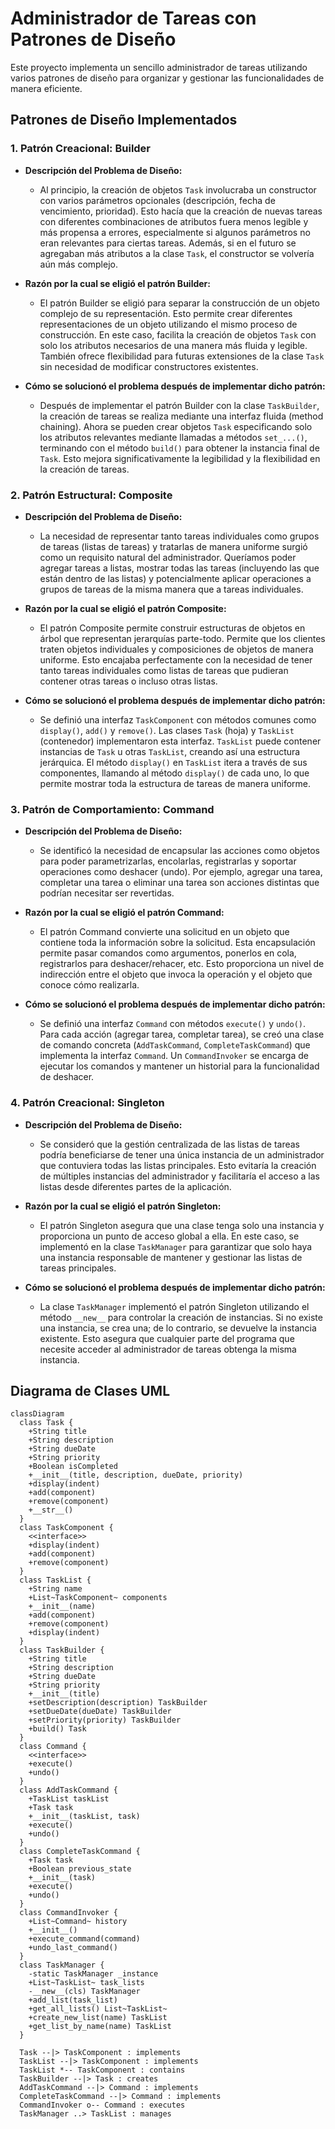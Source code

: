 # Administrador de Tareas con Patrones de Diseño

Este proyecto implementa un sencillo administrador de tareas utilizando varios patrones de diseño para organizar y gestionar las funcionalidades de manera eficiente.

## Patrones de Diseño Implementados

### 1. Patrón Creacional: Builder

* **Descripción del Problema de Diseño:**
    * Al principio, la creación de objetos `Task` involucraba un constructor con varios parámetros opcionales (descripción, fecha de vencimiento, prioridad). Esto hacía que la creación de nuevas tareas con diferentes combinaciones de atributos fuera menos legible y más propensa a errores, especialmente si algunos parámetros no eran relevantes para ciertas tareas. Además, si en el futuro se agregaban más atributos a la clase `Task`, el constructor se volvería aún más complejo.

* **Razón por la cual se eligió el patrón Builder:**
    * El patrón Builder se eligió para separar la construcción de un objeto complejo de su representación. Esto permite crear diferentes representaciones de un objeto utilizando el mismo proceso de construcción. En este caso, facilita la creación de objetos `Task` con solo los atributos necesarios de una manera más fluida y legible. También ofrece flexibilidad para futuras extensiones de la clase `Task` sin necesidad de modificar constructores existentes.

* **Cómo se solucionó el problema después de implementar dicho patrón:**
    * Después de implementar el patrón Builder con la clase `TaskBuilder`, la creación de tareas se realiza mediante una interfaz fluida (method chaining). Ahora se pueden crear objetos `Task` especificando solo los atributos relevantes mediante llamadas a métodos `set_...()`, terminando con el método `build()` para obtener la instancia final de `Task`. Esto mejora significativamente la legibilidad y la flexibilidad en la creación de tareas.

### 2. Patrón Estructural: Composite

* **Descripción del Problema de Diseño:**
    * La necesidad de representar tanto tareas individuales como grupos de tareas (listas de tareas) y tratarlas de manera uniforme surgió como un requisito natural del administrador. Queríamos poder agregar tareas a listas, mostrar todas las tareas (incluyendo las que están dentro de las listas) y potencialmente aplicar operaciones a grupos de tareas de la misma manera que a tareas individuales.

* **Razón por la cual se eligió el patrón Composite:**
    * El patrón Composite permite construir estructuras de objetos en árbol que representan jerarquías parte-todo. Permite que los clientes traten objetos individuales y composiciones de objetos de manera uniforme. Esto encajaba perfectamente con la necesidad de tener tanto tareas individuales como listas de tareas que pudieran contener otras tareas o incluso otras listas.

* **Cómo se solucionó el problema después de implementar dicho patrón:**
    * Se definió una interfaz `TaskComponent` con métodos comunes como `display()`, `add()` y `remove()`. Las clases `Task` (hoja) y `TaskList` (contenedor) implementaron esta interfaz. `TaskList` puede contener instancias de `Task` u otras `TaskList`, creando así una estructura jerárquica. El método `display()` en `TaskList` itera a través de sus componentes, llamando al método `display()` de cada uno, lo que permite mostrar toda la estructura de tareas de manera uniforme.

### 3. Patrón de Comportamiento: Command

* **Descripción del Problema de Diseño:**
    * Se identificó la necesidad de encapsular las acciones como objetos para poder parametrizarlas, encolarlas, registrarlas y soportar operaciones como deshacer (undo). Por ejemplo, agregar una tarea, completar una tarea o eliminar una tarea son acciones distintas que podrían necesitar ser revertidas.

* **Razón por la cual se eligió el patrón Command:**
    * El patrón Command convierte una solicitud en un objeto que contiene toda la información sobre la solicitud. Esta encapsulación permite pasar comandos como argumentos, ponerlos en cola, registrarlos para deshacer/rehacer, etc. Esto proporciona un nivel de indirección entre el objeto que invoca la operación y el objeto que conoce cómo realizarla.

* **Cómo se solucionó el problema después de implementar dicho patrón:**
    * Se definió una interfaz `Command` con métodos `execute()` y `undo()`. Para cada acción (agregar tarea, completar tarea), se creó una clase de comando concreta (`AddTaskCommand`, `CompleteTaskCommand`) que implementa la interfaz `Command`. Un `CommandInvoker` se encarga de ejecutar los comandos y mantener un historial para la funcionalidad de deshacer.

### 4. Patrón Creacional: Singleton

* **Descripción del Problema de Diseño:**
    * Se consideró que la gestión centralizada de las listas de tareas podría beneficiarse de tener una única instancia de un administrador que contuviera todas las listas principales. Esto evitaría la creación de múltiples instancias del administrador y facilitaría el acceso a las listas desde diferentes partes de la aplicación.

* **Razón por la cual se eligió el patrón Singleton:**
    * El patrón Singleton asegura que una clase tenga solo una instancia y proporciona un punto de acceso global a ella. En este caso, se implementó en la clase `TaskManager` para garantizar que solo haya una instancia responsable de mantener y gestionar las listas de tareas principales.

* **Cómo se solucionó el problema después de implementar dicho patrón:**
    * La clase `TaskManager` implementó el patrón Singleton utilizando el método `__new__` para controlar la creación de instancias. Si no existe una instancia, se crea una; de lo contrario, se devuelve la instancia existente. Esto asegura que cualquier parte del programa que necesite acceder al administrador de tareas obtenga la misma instancia.

## Diagrama de Clases UML

```mermaid
classDiagram
  class Task {
    +String title
    +String description
    +String dueDate
    +String priority
    +Boolean isCompleted
    +__init__(title, description, dueDate, priority)
    +display(indent)
    +add(component)
    +remove(component)
    +__str__()
  }
  class TaskComponent {
    <<interface>>
    +display(indent)
    +add(component)
    +remove(component)
  }
  class TaskList {
    +String name
    +List~TaskComponent~ components
    +__init__(name)
    +add(component)
    +remove(component)
    +display(indent)
  }
  class TaskBuilder {
    +String title
    +String description
    +String dueDate
    +String priority
    +__init__(title)
    +setDescription(description) TaskBuilder
    +setDueDate(dueDate) TaskBuilder
    +setPriority(priority) TaskBuilder
    +build() Task
  }
  class Command {
    <<interface>>
    +execute()
    +undo()
  }
  class AddTaskCommand {
    +TaskList taskList
    +Task task
    +__init__(taskList, task)
    +execute()
    +undo()
  }
  class CompleteTaskCommand {
    +Task task
    +Boolean previous_state
    +__init__(task)
    +execute()
    +undo()
  }
  class CommandInvoker {
    +List~Command~ history
    +__init__()
    +execute_command(command)
    +undo_last_command()
  }
  class TaskManager {
    -static TaskManager _instance
    +List~TaskList~ task_lists
    -__new__(cls) TaskManager
    +add_list(task_list)
    +get_all_lists() List~TaskList~
    +create_new_list(name) TaskList
    +get_list_by_name(name) TaskList
  }

  Task --|> TaskComponent : implements
  TaskList --|> TaskComponent : implements
  TaskList *-- TaskComponent : contains
  TaskBuilder --|> Task : creates
  AddTaskCommand --|> Command : implements
  CompleteTaskCommand --|> Command : implements
  CommandInvoker o-- Command : executes
  TaskManager ..> TaskList : manages
```
